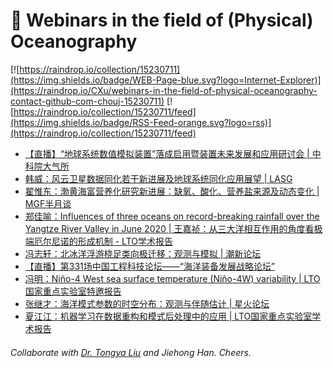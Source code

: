 # 🌊 Webinars in the field of (Physical) Oceanography

[![https://raindrop.io/collection/15230711](https://img.shields.io/badge/WEB-Page-blue.svg?logo=Internet-Explorer)](https://raindrop.io/CXu/webinars-in-the-field-of-physical-oceanography-contact-github-com-chouj-15230711) [![https://raindrop.io/collection/15230711/feed](https://img.shields.io/badge/RSS-Feed-orange.svg?logo=rss)](https://raindrop.io/collection/15230711/feed)

<!-- BLOG-POST-LIST:START -->
- [【直播】“地球系统数值模拟装置”落成启用暨装置未来发展和应用研讨会 | 中科院大气所](http://www.iap.cas.cn/gb/xwdt/tzgg/202106/t20210621_6115001.html)
- [韩威：风云卫星数据同化若干新进展及地球系统同化应用展望 | LASG](https://mp.weixin.qq.com/s/BD52z1rOSPIvQEYeVM6Rjg)
- [翟惟东：渤黄海富营养化研究新进展：缺氧、酸化、营养盐来源及动态变化 | MGF半月谈](https://mp.weixin.qq.com/s/taAF8HOWN7Z1raA5OMl5Yg)
- [郑佳喻：Influences of three oceans on record-breaking rainfall over the Yangtze River Valley in June 2020 | 王嘉祯：从三大洋相互作用的角度看极端厄尔尼诺的形成机制 - LTO学术报告](https://mp.weixin.qq.com/s/55zEaumvGjskAOFobujRDw)
- [冯志轩：北冰洋浮游桡足类向极迁移：观测与模拟 | 潮新论坛](https://mp.weixin.qq.com/s/iiGmvxIB1_AIYo08dcHBuw)
- [【直播】第331场中国工程科技论坛——“海洋装备发展战略论坛”](https://mp.weixin.qq.com/s/NrbzWcMCa-Cpy6lj47xZlw)
- [冯明：Niño-4 West sea surface temperature (Niño-4W) variability | LTO国家重点实验室特邀报告](https://mp.weixin.qq.com/s/fWqOF-GwBRvubvV-_0u8Rg)
- [张继才：海洋模式参数的时空分布：观测与伴随估计 | 星火论坛](https://mp.weixin.qq.com/s/5nhMZfkR3LFI-QrE4LAgJw)
- [夏江江：机器学习在数据重构和模式后处理中的应用 | LTO国家重点实验室学术报告](https://mp.weixin.qq.com/s/ITtiOOamgvbM2-gJaBJ9Lg)
<!-- BLOG-POST-LIST:END -->

###### Collaborate with [Dr. Tongya Liu](https://liutongya.github.io/) and Jiehong Han. Cheers.
